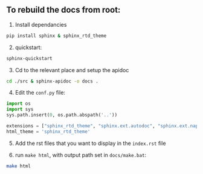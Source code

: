 ## To rebuild the docs from root:

1. Install dependancies
```bash
pip install sphinx & sphinx_rtd_theme
```

2. quickstart:

```bash
sphinx-quickstart
```

3. Cd to the relevant place and setup the apidoc

```bash
cd ./src & sphinx-apidoc -o docs .
```

4. Edit the `conf.py` file:

```python
import os
import sys
sys.path.insert(0, os.path.abspath('..'))

extensions = ["sphinx_rtd_theme", "sphinx.ext.autodoc", "sphinx.ext.napoleon", "sphinx.ext.viewcode", "sphinx.ext.autosummary"]
html_theme = 'sphinx_rtd_theme'
```

5. Add the rst files that you want to display in the `index.rst` file


6. run `make html`, with output path set in `docs/make.bat`:

```bash
make html
```